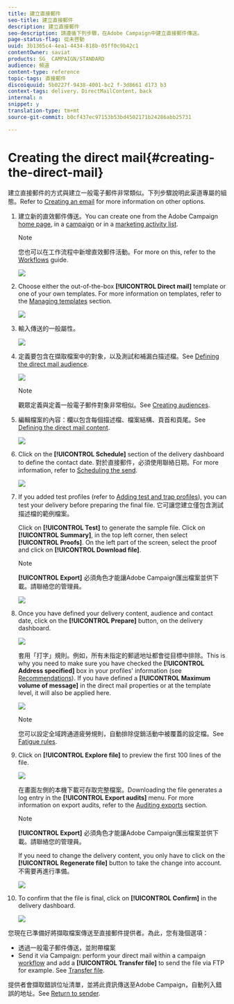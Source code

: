```yaml
---
title: 建立直接郵件
seo-title: 建立直接郵件
description: 建立直接郵件
seo-description: 請遵循下列步驟，在Adobe Campaign中建立直接郵件傳送。
page-status-flag: 從未啓動
uuid: 3b1365c4-4ea1-4434-818b-05ff0c9b42c1
contentOwner: saviat
products: SG_ CAMPAIGN/STANDARD
audience: 頻道
content-type: reference
topic-tags: 直接郵件
discoiquuid: 5b0227f-9438-4001-bc2 f-3d8661 d173 b3
context-tags: delivery，DirectMailContent，back
internal: n
snippet: y
translation-type: tm+mt
source-git-commit: b0cf437ec97153b53bd4502171b24286abb25731

---
```



# Creating the direct mail{#creating-the-direct-mail}

建立直接郵件的方式與建立一般電子郵件非常類似。下列步驟說明此渠道專屬的組態。Refer to [Creating an email](../../channels/using/creating-an-email.md) for more information on other options.

1. 建立新的直效郵件傳送。You can create one from the Adobe Campaign [home page](../../start/using/interface-description.md#home-page), in a [campaign](../../start/using/marketing-activities.md#creating-a-marketing-activity) or in a [marketing activity list](../../start/using/programs-and-campaigns.md#creating-a-campaign).

   >[!NOTE]
   >
   >您也可以在工作流程中新增直效郵件活動。For more on this, refer to the [Workflows](../../automating/using/direct-mail-delivery.md) guide.

   ![](assets/direct_mail_1.png)

1. Choose either the out-of-the-box **[!UICONTROL Direct mail]** template or one of your own templates. For more information on templates, refer to the [Managing templates](../../start/using/about-templates.md) section.

   ![](assets/direct_mail_2.png)

1. 輸入傳送的一般屬性。

   ![](assets/direct_mail_3.png)

1. 定義要包含在擷取檔案中的對象，以及測試和補漏白描述檔。See [Defining the direct mail audience](../../channels/using/defining-the-direct-mail-audience.md).

   ![](assets/direct_mail_4.png)

   >[!NOTE]
   >
   >觀眾定義與定義一般電子郵件對象非常相似。See [Creating audiences](../../audiences/using/creating-audiences.md).

1. 編輯檔案的內容：欄以包含每個描述檔、檔案結構、頁首和頁尾。See [Defining the direct mail content](../../channels/using/defining-the-direct-mail-content.md).

   ![](assets/direct_mail_5.png)

1. Click on the **[!UICONTROL Schedule]** section of the delivery dashboard to define the contact date. 對於直接郵件，必須使用聯絡日期。For more information, refer to [Scheduling the send](../../sending/using/about-scheduling-messages.md).

   ![](assets/direct_mail_8.png)

1. If you added test profiles (refer to [Adding test and trap profiles](../../channels/using/defining-the-direct-mail-audience.md#adding-test-and-trap-profiles)), you can test your delivery before preparing the final file. 它可讓您建立僅包含測試描述檔的範例檔案。

   Click on **[!UICONTROL Test]** to generate the sample file. Click on **[!UICONTROL Summary]**, in the top left corner, then select **[!UICONTROL Proofs]**. On the left part of the screen, select the proof and click on **[!UICONTROL Download file]**.

   >[!NOTE]
   >
   >**[!UICONTROL Export]** 必須角色才能讓Adobe Campaign匯出檔案並供下載。請聯絡您的管理員。

   ![](assets/direct_mail_19.png)

1. Once you have defined your delivery content, audience and contact date, click on the **[!UICONTROL Prepare]** button, on the delivery dashboard.

   ![](assets/direct_mail_16.png)

   套用「打字」規則。例如，所有未指定的郵遞地址都會從目標中排除。This is why you need to make sure you have checked the **[!UICONTROL Address specified]** box in your profiles' information (see [Recommendations](../../channels/using/about-direct-mail.md#recommendations)). If you have defined a **[!UICONTROL Maximum volume of message]** in the direct mail properties or at the template level, it will also be applied here.

   ![](assets/direct_mail_25.png)

   >[!NOTE]
   >
   >您可以設定全域跨通道疲勞規則，自動排除促銷活動中被覆蓋的設定檔。See [Fatigue rules](../../administration/using/fatigue-rules.md).

1. Click on **[!UICONTROL Explore file]** to preview the first 100 lines of the file.

   ![](assets/direct_mail_18.png)

   在畫面左側的本機下載可存取完整檔案。Downloading the file generates a log entry in the **[!UICONTROL Export audits]** menu. For more information on export audits, refer to the [Auditing exports](../../administration/using/auditing-export-logs.md) section.

   >[!NOTE]
   >
   >**[!UICONTROL Export]** 必須角色才能讓Adobe Campaign匯出檔案並供下載。請聯絡您的管理員。

   If you need to change the delivery content, you only have to click on the **[!UICONTROL Regenerate file]** button to take the change into account. 不需要再進行準備。

   ![](assets/direct_mail_21.png)

1. To confirm that the file is final, click on **[!UICONTROL Confirm]** in the delivery dashboard.

   ![](assets/direct_mail_20.png)

您現在已準備好將擷取檔案傳送至直接郵件提供者。為此，您有幾個選項：

* 透過一般電子郵件傳送，並附帶檔案
* Send it via Campaign: perform your direct mail within a campaign [workflow](../../automating/using/direct-mail-delivery.md) and add a **[!UICONTROL Transfer file]** to send the file via FTP for example. See [Transfer file](../../automating/using/transfer-file.md).

提供者會擷取錯誤位址清單，並將此資訊傳送至Adobe Campaign，自動列入錯誤的地址。See [Return to sender](../../channels/using/return-to-sender.md).
